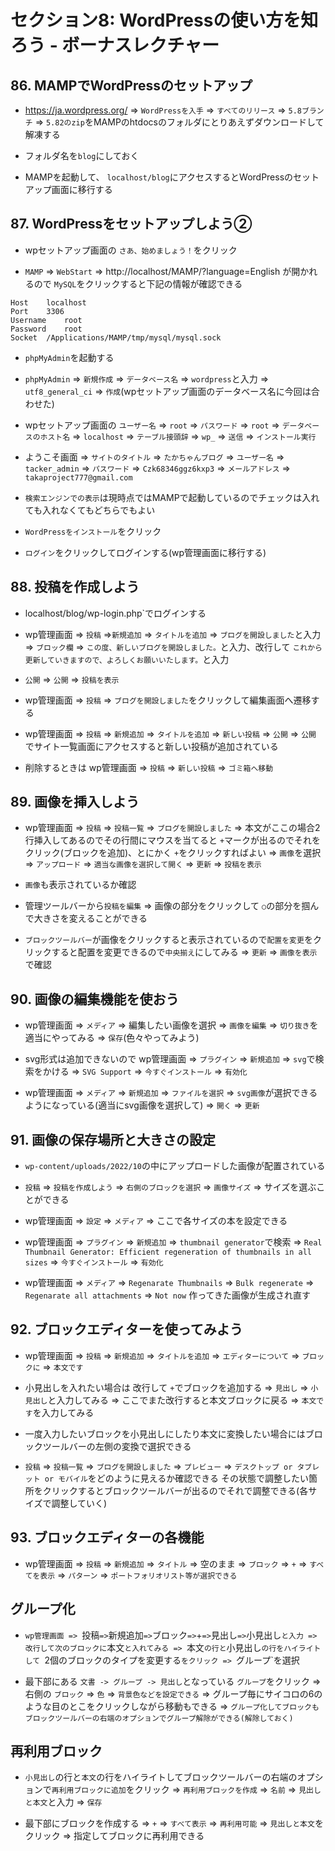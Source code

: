 # セクション8: WordPressの使い方を知ろう - ボーナスレクチャー

## 86. MAMPでWordPressのセットアップ

+ https://ja.wordpress.org/ =>  `WordPressを入手` => `すべてのリリース` =>  `5.8ブランチ` => `5.82のzip`をMAMPのhtdocsのフォルダにとりあえずダウンロードして解凍する <br>

+ フォルダ名を`blog`にしておく<br>

+ MAMPを起動して、 `localhost/blog`にアクセスするとWordPressのセットアップ画面に移行する<br>

## 87. WordPressをセットアップしよう②

+ wpセットアップ画面の `さあ、始めましょう！`をクリック <br>

+ `MAMP` => `WebStart` => http://localhost/MAMP/?language=English が開かれるので `MySQL`をクリックすると下記の情報が確認できる<br>

```
Host	localhost
Port	3306
Username	root
Password	root
Socket	/Applications/MAMP/tmp/mysql/mysql.sock
```

+ `phpMyAdmin`を起動する<br>

+ `phpMyAdmin` => `新規作成` => `データベース名` => `wordpress`と入力 => `utf8_general_ci` => `作成`(wpセットアップ画面のデータベース名に今回は合わせた) <br>

+ wpセットアップ画面の `ユーザー名` => `root` => `パスワード` => `root` => `データベースのホスト名` => `localhost` => `テーブル接頭辞` => `wp_` => `送信` => `インストール実行` <br>

+ ようこそ画面 => `サイトのタイトル` => `たかちゃんブログ` => `ユーザー名` => `tacker_admin` => `パスワード` => `Czk68346ggz6kxp3` => `メールアドレス` => `takaproject777@gmail.com`<br>

+ `検索エンジンでの表示`は現時点ではMAMPで起動しているのでチェックは入れても入れなくてもどちらでもよい<br>

+ `WordPressをインストール`をクリック<br>

+ `ログイン`をクリックしてログインする(wp管理画面に移行する)<br>

## 88. 投稿を作成しよう

+ localhost/blog/wp-login.php`でログインする<br>

+ wp管理画面 => `投稿` =>`新規追加` => `タイトルを追加` => `ブログを開設しました`と入力 => `ブロック欄` => `この度、新しいブログを開設しました。`と入力、改行して `これから更新していきますので、よろしくお願いいたします。`と入力<br>

+ `公開` => `公開` => `投稿を表示`<br>

+ wp管理画面 => `投稿` => `ブログを開設しました`をクリックして編集画面へ遷移する<br>

+ wp管理画面 => `投稿` => `新規追加` => `タイトルを追加` => `新しい投稿` => `公開` => `公開` でサイト一覧画面にアクセスすると新しい投稿が追加されている<br>

+ 削除するときは wp管理画面 => `投稿` => `新しい投稿` => `ゴミ箱へ移動` <br>

## 89. 画像を挿入しよう

+ wp管理画面 => `投稿` => `投稿一覧` => `ブログを開設しました` => 本文がここの場合2行挿入してあるのでその行間にマウスを当てると `+`マークが出るのでそれをクリック(ブロックを追加)、とにかく `+`をクリックすればよい => `画像`を選択 => `アップロード` => `適当な画像を選択して開く` => `更新` => `投稿を表示` <br>

+ `画像`も表示されているか確認<br>

+ 管理ツールバーから`投稿を編集` => 画像の部分をクリックして `○`の部分を掴んで大きさを変えることができる<br>

+ `ブロックツールバー`が画像をクリックすると表示されているので`配置を変更`をクリックすると配置を変更できるので`中央揃え`にしてみる => `更新` => `画像を表示`で確認<br>

## 90. 画像の編集機能を使おう

+ wp管理画面 => `メディア` => 編集したい画像を選択 => `画像を編集` => `切り抜き`を適当にやってみる => `保存`(色々やってみよう)<br>

+ svg形式は追加できないので wp管理画面 => `プラグイン` => `新規追加` => `svg`で検索をかける => `SVG Support` => `今すぐインストール` => `有効化` <br>

+ wp管理画面 => `メディア` => `新規追加` => `ファイルを選択` => `svg画像`が選択できるようになっている(適当にsvg画像を選択して) => `開く` => `更新`<br>

## 91. 画像の保存場所と大きさの設定

+ `wp-content/uploads/2022/10`の中にアップロードした画像が配置されている<br>

+ `投稿` => `投稿を作成しよう` => `右側のブロックを選択` => `画像サイズ` => サイズを選ぶことができる<br>

+ wp管理画面 => `設定` => `メディア` => ここで各サイズの本を設定できる<br>

+ wp管理画面 => `プラグイン` => `新規追加` => `thumbnail generator`で検索 => `Real Thumbnail Generator: Efficient regeneration of thumbnails in all sizes` => `今すぐインストール` => `有効化`<br>

+ wp管理画面 => `メディア` => `Regenarate Thumbnails` => `Bulk regenerate` => `Regenarate all attachments` => `Not now` 作ってきた画像が生成され直す<br>

## 92. ブロックエディターを使ってみよう

+ wp管理画面 => `投稿` => `新規追加` => `タイトルを追加` => `エディターについて` => `ブロックに` => `本文です`<br>

+ 小見出しを入れたい場合は 改行して `+`でブロックを追加する => `見出し` => `小見出し`と入力してみる => ここでまた改行すると本文ブロックに戻る => `本文です`を入力してみる<br>

+ 一度入力したいブロックを小見出しにしたり本文に変換したい場合にはブロックツールバーの左側の変換で選択できる<br>

+ `投稿` => `投稿一覧` => `ブログを開設しました` => `プレビュー` => `デスクトップ or タブレット or モバイル`をどのように見えるか確認できる その状態で調整したい箇所をクリックするとブロックツールバーが出るのでそれで調整できる(各サイズで調整していく)<br>

## 93. ブロックエディターの各機能

+ wp管理画面 => `投稿` => `新規追加` => `タイトル` => 空のまま => `ブロック` => `+` => `すべてを表示` => `パターン` => `ポートフォリオリスト等が選択できる` <br>

## グループ化

+ `wp管理画面 => `投稿` => `新規追加` => `ブロック` => `+` => `見出し` => `小見出し`と入力 => 改行して次のブロックに`本文`と入れてみる => `本文`の行と`小見出し`の行をハイライトして `2個のブロックのタイプを変更する`をクリック => `グループ`を選択<br>

+ 最下部にある `文書 -> グループ -> 見出し`となっている `グループ`をクリック => 右側の `ブロック` => `色` => `背景色などを設定できる` => グループ毎にサイコロの6のような目のとこをクリックしながら移動もできる => `グループ化してブロックもブロックツールバーの右端のオプションでグループ解除ができる(解除しておく)`<br>

## 再利用ブロック

+ `小見出し`の行と`本文`の行をハイライトしてブロックツールバーの右端のオプションで`再利用ブロックに追加`をクリック => `再利用ブロックを作成` => `名前` => `見出しと本文`と入力 => `保存`<br>

+ 最下部にブロックを作成する => `+` => `すべて表示` => `再利用可能` => `見出しと本文`をクリック => 指定してブロックに再利用できる<br>
